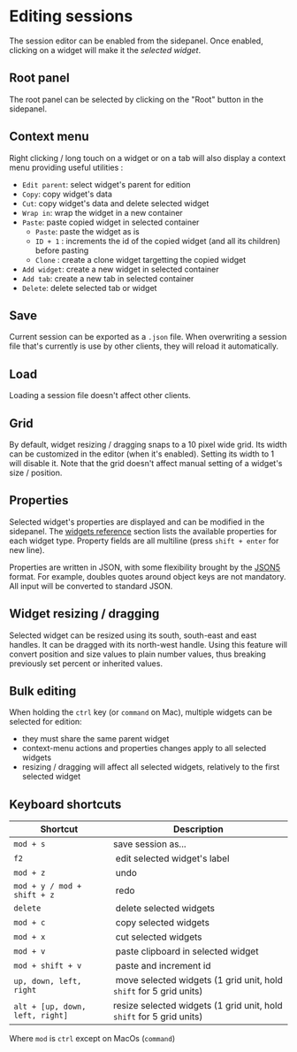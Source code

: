# Editing sessions

The session editor can be enabled from the sidepanel. Once enabled, clicking on a widget will make it the *selected widget*.

## Root panel

The root panel can be selected by clicking on the "Root" button in the sidepanel.

## Context menu

Right clicking / long touch on a widget or on a tab will also display a context menu providing useful utilities :

- `Edit parent`: select widget's parent for edition
- `Copy`: copy widget's data
- `Cut`: copy widget's data and delete selected widget
- `Wrap in`: wrap the widget in a new container
- `Paste`: paste copied widget in selected container
  - `Paste`: paste the widget as is
  - `ID + 1` : increments the id of the copied widget (and all its children) before pasting
  - `Clone` : create a clone widget targetting the copied widget
- `Add widget`: create a new widget in selected container
- `Add tab`: create a new tab in selected container
- `Delete`: delete selected tab or widget

## Save

Current session can be exported as a `.json` file. When overwriting a session file that's currently is use by other clients, they will reload it automatically.

## Load

Loading a session file doesn't affect other clients.

## Grid

By default, widget resizing / dragging snaps to a 10 pixel wide grid. Its width can be customized in the editor (when it's enabled). Setting its width to 1 will disable it. Note that the grid doesn't affect manual setting of a widget's size / position.

## Properties

Selected widget's properties are displayed and can be modified in the sidepanel. The [widgets reference](widgets/widgets) section lists the available properties for each widget type. Property fields are all multiline (press `shift + enter` for new line).

Properties are written in JSON, with some flexibility brought by the [JSON5](https://github.com/json5/json5) format. For example, doubles quotes around object keys are not mandatory. All input will be converted to standard JSON.


## Widget resizing / dragging

Selected widget can be resized using its south, south-east and east handles. It can be dragged with its north-west handle. Using this feature will convert position and size values to plain number values, thus breaking previously set percent or inherited values.

## Bulk editing

When holding the `ctrl` key (or `command` on Mac), multiple widgets can be selected for edition:

- they must share the same parent widget
- context-menu actions and properties changes apply to all selected widgets
- resizing / dragging will affect all selected widgets, relatively to the first selected widget

## Keyboard shortcuts

| Shortcut | Description |
|---|---|
| `mod + s` | save session as... |
| `f2` | edit selected widget's label |
| `mod + z` | undo |
| `mod + y / mod + shift + z` | redo |
| `delete` | delete selected widgets |
| `mod + c` | copy selected widgets |
| `mod + x` | cut selected widgets |
| `mod + v` | paste clipboard in selected widget |
| `mod + shift + v` | paste and increment id |
| `up, down, left, right` | move selected widgets (1 grid unit, hold `shift` for 5 grid units) |
| `alt + [up, down, left, right]` | resize selected widgets (1 grid unit, hold `shift` for 5 grid units) |

Where `mod` is `ctrl` except on MacOs (`command`)
